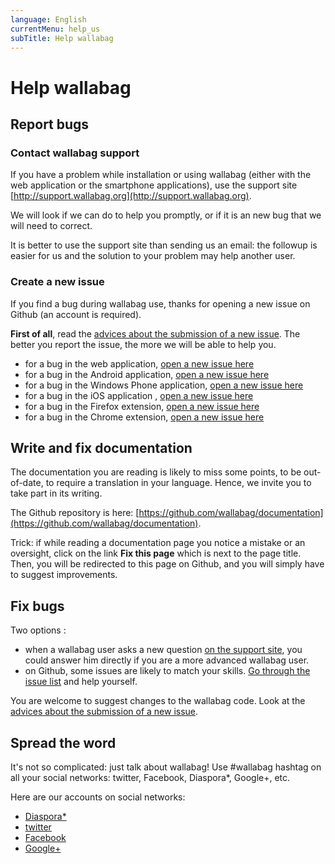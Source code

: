 ```yaml
---
language: English
currentMenu: help_us
subTitle: Help wallabag
---
```


# Help wallabag
## Report bugs
### Contact wallabag support

If you have a problem while installation or using wallabag (either with the web application or the smartphone applications), use the support site [http://support.wallabag.org](http://support.wallabag.org).

We will look if we can do to help you promptly, or if it is an new bug that we will need to correct.

It is better to use the support site than sending us an email: the followup is easier for us and the solution to your problem may help another user.

### Create a new issue

If you find a bug during wallabag use, thanks for opening a new issue on Github (an account is required).

**First of all**, read the [advices about the submission of a new issue](https://github.com/wallabag/wallabag/blob/master/CONTRIBUTING.md). The better you report the issue, the more we will be able to help you.

* for a bug in the web application, [open a new issue here](https://github.com/wallabag/wallabag/issues/new)
* for a bug in the Android application, [open a new issue here](https://github.com/wallabag/android-app/issues/new)
* for a bug in the Windows Phone application, [open a new issue here](https://github.com/wallabag/windowsphone-app)
* for a bug in the iOS application , [open a new issue here](https://github.com/wallabag/ios-app/issues/new)
* for a bug in the Firefox extension, [open a new issue here](https://github.com/wallabag/firefox-ext/issues/new)
* for a bug in the Chrome extension, [open a new issue here](https://github.com/wallabag/chrome-ext/issues/new)

## Write and fix documentation

The documentation you are reading is likely to miss some points, to be out-of-date, to require a translation in your language. Hence, we invite you to take part in its writing.

The Github repository is here: [https://github.com/wallabag/documentation](https://github.com/wallabag/documentation).

Trick: if while reading a documentation page you notice a mistake or an oversight, click on the link **Fix this page** which is next to the page title. Then, you will be redirected to this page on Github, and you will simply have to suggest improvements.

## Fix bugs

Two options :

* when a wallabag user asks a new question [on the support site](http://support.wallabag.org), you could answer him directly if you are a more advanced wallabag user.
* on Github, some issues are likely to match your skills. [Go through the issue list](https://github.com/wallabag/wallabag/issues) and help yourself.

You are welcome to suggest changes to the wallabag code. Look at the [advices about the submission of a new issue](https://github.com/wallabag/wallabag/blob/master/CONTRIBUTING.md).


## Spread the word

It's not so complicated: just talk about wallabag! Use #wallabag hashtag on all your social networks: twitter, Facebook, Diaspora*, Google+, etc.

Here are our accounts on social networks:

* [Diaspora*](https://framasphere.org/people/2335ff202f920132196e2a0000053625)
* [twitter](https:/twitter.com/wallabagapp)
* [Facebook](https://www.facebook.com/wallabag)
* [Google+](https://plus.google.com/+WallabagOrg/)
